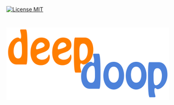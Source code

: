 [![License MIT][badge-license]](LICENSE.txt)

![DEEPDOOP](/deepdoop.png)
=============================


[badge-license]: https://img.shields.io/badge/license-MIT-green.svg
